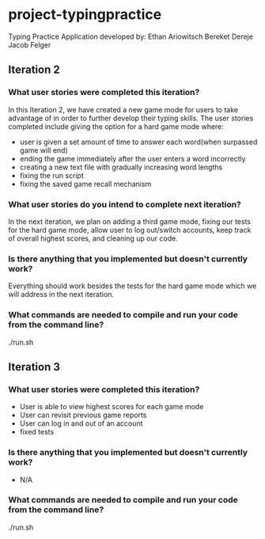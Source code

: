 # project-typingpractice
Typing Practice Application developed by:
Ethan Ariowitsch
Bereket Dereje
Jacob Felger

## Iteration 2
### What user stories were completed this iteration?
In this Iteration 2, we have created a new game mode for users to take advantage of in order to further develop their typing skills. The user stories completed include giving the option for a hard game mode where: 
- user is given a set amount of time to answer each word(when surpassed game will end)
- ending the game immediately after the user enters a word incorrectly
- creating a new text file with gradually increasing word lengths
- fixing the run script
- fixing the saved game recall mechanism
### What user stories do you intend to complete next iteration?
In the next iteration, we plan on adding a third game mode, fixing our tests for the hard game mode, allow user to log out/switch accounts, keep track of overall highest scores, and cleaning up our code.
### Is there anything that you implemented but doesn't currently work?
Everything should work besides the tests for the hard game mode which we will address in the next iteration.
### What commands are needed to compile and run your code from the command line?
./run.sh

## Iteration 3
### What user stories were completed this iteration?
 - User is able to view highest scores for each game mode
 - User can revisit previous game reports
 - User can log in and out of an account
 - fixed tests

### Is there anything that you implemented but doesn't currently work?
 - N/A
### What commands are needed to compile and run your code from the command line?
./run.sh
